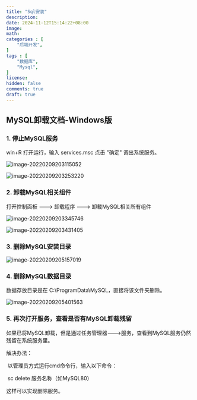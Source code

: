```yaml
---
title: "Sql安装"
description: 
date: 2024-11-12T15:14:22+08:00
image: 
math: 
categories : [
    "后端开发",
]
tags : [
    "数据库",
    "Mysql",
]
license: 
hidden: false
comments: true
draft: true
---
```


## MySQL卸载文档-Windows版

### 1. 停止MySQL服务

win+R 打开运行，输入 services.msc 点击 "确定" 调出系统服务。

![image-20220209203115052](C:/Users/xqhuang/Desktop/后端/Mysql/资料-MySQL数据库/基础篇/基础篇/MySQL卸载文档-Windows/assets/image-20220209203115052.png) 

![image-20220209203253220](C:/Users/xqhuang/Desktop/后端/Mysql/资料-MySQL数据库/基础篇/基础篇/MySQL卸载文档-Windows/assets/image-20220209203253220.png) 





### 2. 卸载MySQL相关组件

打开控制面板 ---> 卸载程序 ---> 卸载MySQL相关所有组件

![image-20220209203345746](C:/Users/xqhuang/Desktop/后端/Mysql/资料-MySQL数据库/基础篇/基础篇/MySQL卸载文档-Windows/assets/image-20220209203345746.png) 

![image-20220209203431405](C:/Users/xqhuang/Desktop/后端/Mysql/资料-MySQL数据库/基础篇/基础篇/MySQL卸载文档-Windows/assets/image-20220209203431405.png) 



### 3. 删除MySQL安装目录

![image-20220209205157019](C:/Users/xqhuang/Desktop/后端/Mysql/资料-MySQL数据库/基础篇/基础篇/MySQL卸载文档-Windows/assets/image-20220209205157019.png) 





### 4. 删除MySQL数据目录

数据存放目录是在 C:\ProgramData\MySQL，直接将该文件夹删除。

![image-20220209205401563](C:/Users/xqhuang/Desktop/后端/Mysql/资料-MySQL数据库/基础篇/基础篇/MySQL卸载文档-Windows/assets/image-20220209205401563.png) 





### 5. 再次打开服务，查看是否有MySQL卸载残留

如果已将MySQL卸载，但是通过任务管理器--->服务，查看到MySQL服务仍然残留在系统服务里。

解决办法：

​	以管理员方式运行cmd命令行，输入以下命令：

​	sc delete 服务名称（如MySQL80）

这样可以实现删除服务。






